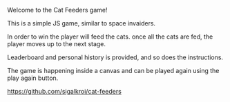 Welcome to the Cat Feeders game!

This is a simple JS game, similar to space invaiders.

In order to win the player will feed the cats. once all the cats are fed, the player moves up to the next stage.

Leaderboard and personal history is provided, and so does the instructions.

The game is happening inside a canvas and can be played again using the play again button.

https://github.com/sigalkroi/cat-feeders